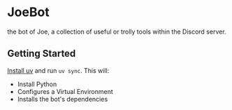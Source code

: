 # JoeBot

the bot of Joe, a collection of useful or trolly tools within the Discord server.

## Getting Started

[Install uv][uv-install] and run `uv sync`. This will:

- Install Python
- Configures a Virtual Environment
- Installs the bot's dependencies

[uv-install]: https://docs.astral.sh/uv/getting-started/installation/
